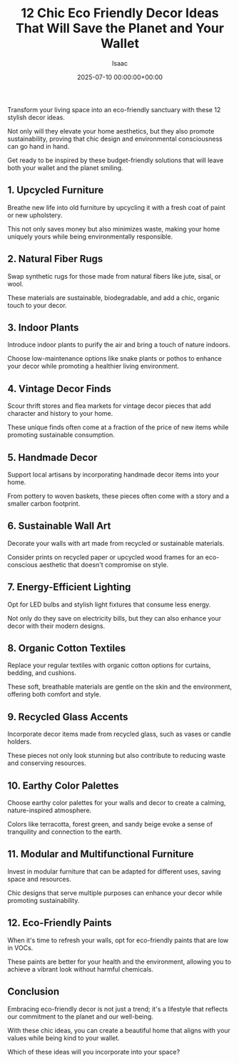 ﻿---
title: 12 Chic Eco Friendly Decor Ideas That Will Save the Planet and Your Wallet
description: Transform your living space into an eco-friendly sanctuary with these 12 stylish decor ideas. Not only will they elevate your home aesthetics, but they also...
slug: /12-chic-eco-friendly-decor-ideas-that-will-save-the-planet-and-your-wallet/
date: 2025-07-10 00:00:00+00:00
lastmod: 2025-07-10 00:00:00+03:00
author: Isaac
categories:
- Guide
- Home Decor
tags:
- guide
- decor
- will
layout: post
---

Transform your living space into an eco-friendly sanctuary with these 12 stylish decor ideas.

Not only will they elevate your home aesthetics, but they also promote sustainability, proving that chic design and environmental consciousness can go hand in hand.

Get ready to be inspired by these budget-friendly solutions that will leave both your wallet and the planet smiling.

##  1. Upcycled Furniture

Breathe new life into old furniture by upcycling it with a fresh coat of paint or new upholstery.

This not only saves money but also minimizes waste, making your home uniquely yours while being environmentally responsible.

##  2. Natural Fiber Rugs

Swap synthetic rugs for those made from natural fibers like jute, sisal, or wool.

These materials are sustainable, biodegradable, and add a chic, organic touch to your decor.

##  3. Indoor Plants

Introduce indoor plants to purify the air and bring a touch of nature indoors.

Choose low-maintenance options like snake plants or pothos to enhance your decor while promoting a healthier living environment.

##  4. Vintage Decor Finds

Scour thrift stores and flea markets for vintage decor pieces that add character and history to your home.

These unique finds often come at a fraction of the price of new items while promoting sustainable consumption.

##  5. Handmade Decor

Support local artisans by incorporating handmade decor items into your home.

From pottery to woven baskets, these pieces often come with a story and a smaller carbon footprint.

##  6. Sustainable Wall Art

Decorate your walls with art made from recycled or sustainable materials.

Consider prints on recycled paper or upcycled wood frames for an eco-conscious aesthetic that doesn't compromise on style.

##  7. Energy-Efficient Lighting

Opt for LED bulbs and stylish light fixtures that consume less energy.

Not only do they save on electricity bills, but they can also enhance your decor with their modern designs.

##  8. Organic Cotton Textiles

Replace your regular textiles with organic cotton options for curtains, bedding, and cushions.

These soft, breathable materials are gentle on the skin and the environment, offering both comfort and style.

##  9. Recycled Glass Accents

Incorporate decor items made from recycled glass, such as vases or candle holders.

These pieces not only look stunning but also contribute to reducing waste and conserving resources.

##  10. Earthy Color Palettes

Choose earthy color palettes for your walls and decor to create a calming, nature-inspired atmosphere.

Colors like terracotta, forest green, and sandy beige evoke a sense of tranquility and connection to the earth.

##  11. Modular and Multifunctional Furniture

Invest in modular furniture that can be adapted for different uses, saving space and resources.

Chic designs that serve multiple purposes can enhance your decor while promoting sustainability.

##  12. Eco-Friendly Paints

When it's time to refresh your walls, opt for eco-friendly paints that are low in VOCs.

These paints are better for your health and the environment, allowing you to achieve a vibrant look without harmful chemicals.

##  Conclusion

Embracing eco-friendly decor is not just a trend; it's a lifestyle that reflects our commitment to the planet and our well-being.

With these chic ideas, you can create a beautiful home that aligns with your values while being kind to your wallet.

Which of these ideas will you incorporate into your space?

